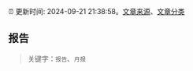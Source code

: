 :alarm_clock: 更新时间: 2024-09-21 21:38:58。[文章来源](/README.md)、[文章分类](/TAGS.md)

## 报告


> 关键字：`报告`、`月报`



